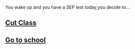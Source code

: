 You wake up and you have a SEP test today,you decide to...


 ## [Cut Class](cut_class/cut-class.md)
 ## [Go to school](go_to_school/go-to-school.md)
